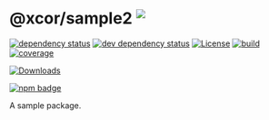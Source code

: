 # @xcor/sample2 <sup>[![][npm-version-svg]][package-url]</sup> <!-- omit in toc -->

[![dependency status][deps-svg]][deps-url]
[![dev dependency status][dev-deps-svg]][dev-deps-url]
[![License][license-image]][license-url]
[![build][build-image]][build-url]
[![coverage][coverage-image]][coverage-url]

[![Downloads][downloads-image]][downloads-url]

[![npm badge][npm-badge-png]][package-url]

A sample package.

[license-image]: https://img.shields.io/npm/l/@xcor/sample2.svg
[license-url]: LICENSE
[build-image]: https://github.com/xcor-io/sample2/actions/workflows/node.js.yml/badge.svg
[build-url]: https://github.com/xcor-io/sample2/actions/workflows/node.js.yml
[coverage-image]: https://coveralls.io/repos/github/xcor-io/sample2/badge.svg?branch=main
[coverage-url]: https://coveralls.io/github/xcor-io/sample2?branch=main
[downloads-image]: https://img.shields.io/npm/dm/@xcor/sample2.svg
[downloads-url]: https://npm-stat.com/charts.html?package={%40xcor%2Fsample2}
[deps-svg]: https://david-dm.org/xcor/sample2.svg
[deps-url]: https://david-dm.org/xcor/sample2
[dev-deps-svg]: https://david-dm.org/xcor/sample2/dev-status.svg
[dev-deps-url]: https://david-dm.org/xcor/sample2#info=devDependencies
[npm-badge-png]: https://nodei.co/npm/@xcor/sample2.png?downloads=true&stars=true
[package-url]: https://npmjs.com/package/@xcor/sample2
[npm-version-svg]: https://versionbadg.es/xcor/sample2.svg
